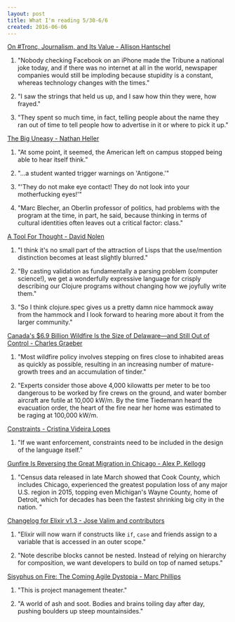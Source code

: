 ```yaml
---
layout: post
title: What I'm reading 5/30-6/6
created: 2016-06-06
---
```


[On #Tronc, Journalism, and Its Value - Allison Hantschel](https://first-draft.com/2016/06/02/on-tronc-journalism-and-its-value/)

1. "Nobody checking Facebook on an iPhone made the Tribune a national joke today, and if there was no internet at all in the world, newspaper companies would still be imploding because stupidity is a constant, whereas technology changes with the times."

2. "I saw the strings that held us up, and I saw how thin they were, how frayed."

3. "They spent so much time, in fact, telling people about the name they ran out of time to tell people how to advertise in it or where to pick it up."

[The Big Uneasy - Nathan Heller](http://www.newyorker.com/magazine/2016/05/30/the-new-activism-of-liberal-arts-colleges)

1. "At some point, it seemed, the American left on campus stopped being able to hear itself think."

2. "...a student wanted trigger warnings on 'Antigone.'"

3. "'They do not make eye contact! They do not look into your motherfucking eyes!'"

4. "Marc Blecher, an Oberlin professor of politics, had problems with the program at the time, in part, he said, because thinking in terms of cultural identities often leaves out a critical factor: class."

[A Tool For Thought - David Nolen](https://swannodette.github.io/2016/06/03/tools-for-thought)

1. "I think it's no small part of the attraction of Lisps that the use/mention distinction becomes at least slightly blurred."

2. "By casting validation as fundamentally a parsing problem (computer science!), we get a wonderfully expressive language for crisply describing our Clojure programs without changing how we joyfully write them."

3. "So I think clojure.spec gives us a pretty damn nice hammock away from the hammock and I look forward to hearing more about it from the larger community."

[Canada's $6.9 Billion Wildfire Is the Size of Delaware—and Still Out of Control - Charles Graeber](https://www.bloomberg.com/features/2016-wildfire-fort-mcmurray/)

1. "Most wildfire policy involves stepping on fires close to inhabited areas as quickly as possible, resulting in an increasing number of mature-growth trees and an accumulation of tinder."

2. "Experts consider those above 4,000 kilowatts per meter to be too dangerous to be worked by fire crews on the ground, and water bomber aircraft are futile at 10,000 kW/m. By the time Tiedemann heard the evacuation order, the heart of the fire near her home was estimated to be raging at 100,000 kW/m.

[Constraints - Cristina Videira Lopes](http://tagide.com/blog/research/constraints/)

1. "If we want enforcement, constraints need to be included in the design of the language itself."

[Gunfire Is Reversing the Great Migration in Chicago - Alex P. Kellogg](https://www.thetrace.org/2016/05/chicago-gun-violence-population-loss/)

1. "Census data released in late March showed that Cook County, which includes Chicago, experienced the greatest population loss of any major U.S. region in 2015, topping even Michigan's Wayne County, home of Detroit, which for decades has been the fastest shrinking big city in the nation. "

[Changelog for Elixir v1.3 - Jose Valim and contributors](https://github.com/elixir-lang/elixir/blob/86e221fbcd37c7a02cfb2a958b315f71f264cf24/CHANGELOG.md)

1. "Elixir will now warn if constructs like `if`, `case` and friends assign to a variable that is accessed in an outer scope."

2. "Note describe blocks cannot be nested. Instead of relying on hierarchy for composition, we want developers to build on top of named setups."

[Sisyphus on Fire: The Coming Agile Dystopia - Marc Phillips](http://blog.cognitect.com/blog/2015/12/2/sisyphus-on-fire)

1. "This is project management theater."

2. "A world of ash and soot. Bodies and brains toiling day after day, pushing boulders up steep mountainsides."
